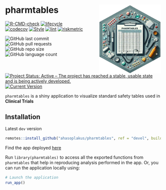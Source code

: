 
<!-- README.md is generated from README.Rmd. Please edit that file -->

# pharmtables <img src="man/figures/logo.png" align="right" width="200" style="margin-left:50px;"/>

<!-- badges: start -->

[![R-CMD-check](https://github.com/ahasoplakus/pharmtables/actions/workflows/R-CMD-check.yaml/badge.svg)](https://github.com/ahasoplakus/pharmtables/actions/workflows/R-CMD-check.yaml)
[![lifecycle](https://img.shields.io/badge/lifecycle-maturing-blue.svg)](https://lifecycle.r-lib.org/articles/stages.html)
[![codecov](https://codecov.io/gh/ahasoplakus/pharmtables/branch/devel/graph/badge.svg?token=G5URJVIVQM)](https://app.codecov.io/gh/ahasoplakus/pharmtables)
[![Style](https://github.com/ahasoplakus/pharmtables/actions/workflows/styler.yaml/badge.svg)](https://github.com/ahasoplakus/pharmtables/actions/workflows/styler.yaml)
[![lint](https://github.com/ahasoplakus/pharmtables/actions/workflows/lint.yaml/badge.svg)](https://github.com/ahasoplakus/pharmtables/actions/workflows/lint.yaml)
[![riskmetric](https://img.shields.io/badge/riskmetric-0.43-olive)](https://pharmar.github.io/riskmetric/)
<!--![GitHub commit
activity](https://img.shields.io/github/commit-activity/m/ahasoplakus/pharmtables) -->
![GitHub last
commit](https://img.shields.io/github/last-commit/ahasoplakus/pharmtables)
![GitHub pull
requests](https://img.shields.io/github/issues-pr/ahasoplakus/pharmtables)
![GitHub repo
size](https://img.shields.io/github/repo-size/ahasoplakus/pharmtables)
![GitHub language
count](https://img.shields.io/github/languages/count/ahasoplakus/pharmtables)
[![Project Status: Active – The project has reached a stable, usable
state and is being actively
developed.](https://www.repostatus.org/badges/latest/active.svg)](https://www.repostatus.org/#active)
[![Current
Version](https://img.shields.io/github/r-package/v/ahasoplakus/pharmtables/main?color=purple&label=Development%20Version)](https://github.com/ahasoplakus/pharmtables/tree/main)
<!-- badges: end -->

`pharmtables` is a shiny application to visualize standard safety tables
used in <b>Clinical Trials</b>

## Installation

Latest `dev` version

``` r
remotes::install_github("ahasoplakus/pharmtables", ref = "devel", build_vignettes = TRUE)
```

<left> Find the app deployed
<a href="https://sukalpo94.shinyapps.io/clinSafety/" target="_blank">here</a>
</left>

Run `library(pharmtables)` to access all the exported functions from
`pharmtables` that help in reproducing analysis performed in the app. Or,
you can run the application locally using:

``` r
# Launch the application
run_app()
```
